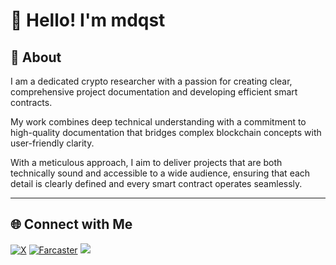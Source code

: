 # 👋 Hello! I'm mdqst

## 🌟 About

I am a dedicated crypto researcher with a passion for creating clear, comprehensive project documentation and developing efficient smart contracts.

My work combines deep technical understanding with a commitment to high-quality documentation that bridges complex blockchain concepts with user-friendly clarity. 

With a meticulous approach, I aim to deliver projects that are both technically sound and accessible to a wide audience, ensuring that each detail is clearly defined and every smart contract operates seamlessly.

---

## 🌐 Connect with Me

[![X](https://img.shields.io/badge/X-%40mdqst1-blue)](https://x.com/mdqst1)
[![Farcaster](https://img.shields.io/badge/Farcaster-%40mdqst-purple)](https://warpcast.com/mdqst)
<a href="https://t.me/mediaquest"><img src="https://img.shields.io/badge/telegram-@mediaquest-blue.svg?style=flat-square&logo=telegram"></a>

<!---
mdqst/mdqst is a ✨ special ✨ repository because its `README.md` (this file) appears on your GitHub profile.
You can click the Preview link to take a look at your changes.
--->
